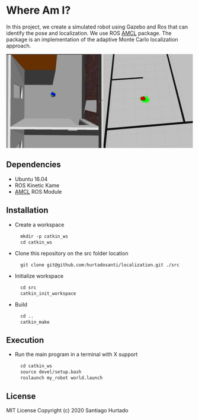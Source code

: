 # Where Am I?
In this project, we create a simulated robot using Gazebo and Ros that can identify the pose and localization. We use ROS [AMCL](http://wiki.ros.org/amcl) package. The package is an implementation of the adaptive Monte Carlo localization approach.

![sample](resources/acml.png)

## Dependencies
- Ubuntu 16.04
- ROS Kinetic Kame
- [AMCL]((http://wiki.ros.org/amcl)) ROS Module
## Installation
- Create a workspace

        mkdir -p catkin_ws
        cd catkin_ws

- Clone this repository on the src folder location
  
        git clone git@github.com:hurtadosanti/localization.git ./src

- Initialize workspace
        
        cd src
        catkin_init_workspace

- Build
  
        cd ..
        catkin_make
        
## Execution

- Run the main program in a terminal with X support
  
        cd catkin_ws
        source devel/setup.bash
        roslaunch my_robot world.launch

## License
MIT License Copyright (c) 2020 Santiago Hurtado
